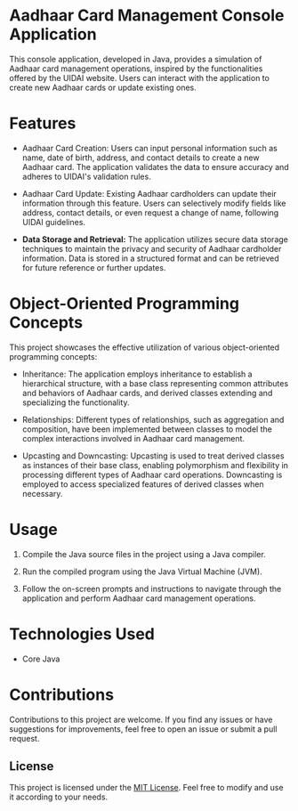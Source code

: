 
# Aadhaar Card Management Console Application

This console application, developed in Java, provides a simulation of Aadhaar card management operations, inspired by the functionalities offered by the UIDAI website. Users can interact with the application to create new Aadhaar cards or update existing ones.

# Features

- Aadhaar Card Creation: Users can input personal information such as name, date of birth, address, and contact details to create a new Aadhaar card. The application validates the data to ensure accuracy and adheres to UIDAI's validation rules.

- Aadhaar Card Update: Existing Aadhaar cardholders can update their information through this feature. Users can selectively modify fields like address, contact details, or even request a change of name, following UIDAI guidelines.

- **Data Storage and Retrieval:** The application utilizes secure data storage techniques to maintain the privacy and security of Aadhaar cardholder information. Data is stored in a structured format and can be retrieved for future reference or further updates.

# Object-Oriented Programming Concepts

This project showcases the effective utilization of various object-oriented programming concepts:

- Inheritance: The application employs inheritance to establish a hierarchical structure, with a base class representing common attributes and behaviors of Aadhaar cards, and derived classes extending and specializing the functionality.

- Relationships: Different types of relationships, such as aggregation and composition, have been implemented between classes to model the complex interactions involved in Aadhaar card management.

- Upcasting and Downcasting: Upcasting is used to treat derived classes as instances of their base class, enabling polymorphism and flexibility in processing different types of Aadhaar card operations. Downcasting is employed to access specialized features of derived classes when necessary.

# Usage

1. Compile the Java source files in the project using a Java compiler.

2. Run the compiled program using the Java Virtual Machine (JVM).

3. Follow the on-screen prompts and instructions to navigate through the application and perform Aadhaar card management operations.


# Technologies Used
  - Core Java
# Contributions

Contributions to this project are welcome. If you find any issues or have suggestions for improvements, feel free to open an issue or submit a pull request.

## License

This project is licensed under the [MIT License](LICENSE). Feel free to modify and use it according to your needs.

